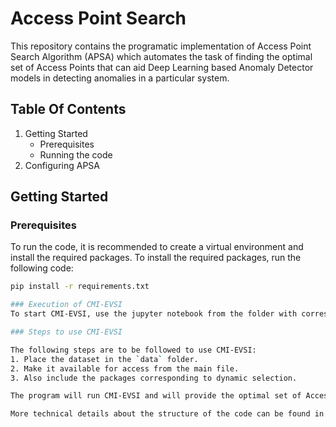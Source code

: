 # Access Point Search

This repository contains the programatic implementation of Access Point Search Algorithm (APSA) which automates the task of finding the optimal set of Access Points that can aid Deep Learning based Anomaly Detector models in detecting anomalies in a particular system.

## Table Of Contents
1. Getting Started
    - Prerequisites
    - Running the code
3. Configuring APSA

## Getting Started
### Prerequisites
To run the code, it is recommended to create a virtual environment and install the required packages. 
To install the required packages, run the following code:

```bash
pip install -r requirements.txt

### Execution of CMI-EVSI
To start CMI-EVSI, use the jupyter notebook from the folder with corresponding description of requirements.

### Steps to use CMI-EVSI

The following steps are to be followed to use CMI-EVSI:
1. Place the dataset in the `data` folder.
2. Make it available for access from the main file.
3. Also include the packages corresponding to dynamic selection.

The program will run CMI-EVSI and will provide the optimal set of Access Points that can be used to detect anomalies in the system and also calculate the cost incurred in selecting the access points.

More technical details about the structure of the code can be found in the [docs](docs) folder.

